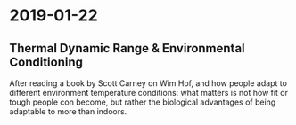# 2019-01-22

## Thermal Dynamic Range & Environmental Conditioning 

After reading a book by Scott Carney on Wim Hof, and how people adapt to different environment temperature conditions: what matters is not how fit or tough people con become, but rather the biological advantages of being adaptable to more than indoors. 
